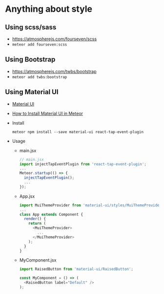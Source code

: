 # Anything about style

## Using scss/sass
* https://atmospherejs.com/fourseven/scss
* ```meteor add fourseven:scss```

## Using Bootstrap
* https://atmospherejs.com/twbs/bootstrap
* ```meteor add twbs:bootstrap```

## Using Material UI
* [Material UI](http://www.material-ui.com/#/)
* [How to Install Material UI in Meteor](https://forums.meteor.com/t/cannot-use-material-ui-with-meteor/26379/3)
* Install

  ```
  meteor npm install --save material-ui react-tap-event-plugin
  ```

* Usage
  * main.jsx
  
    ```js
    // main.jsx
    import injectTapEventPlugin from 'react-tap-event-plugin';
    ...
    Meteor.startup(() => {
      injectTapEventPlugin();
      ...
    });
    ```
    
  * App.jsx
    
    ```js
    import MuiThemeProvider from 'material-ui/styles/MuiThemeProvider';
    ...
    class App extends Component {
      render() {
        return (
          <MuiThemeProvider>
            ...
          </MuiThemeProvider>
        );
      }
    }
    ```
    
  * MyComponent.jsx
  
    ```js
    import RaisedButton from 'material-ui/RaisedButton';
    
    const MyComponent = () => (
      <RaisedButton label="Default" />
    );
    ```
    
